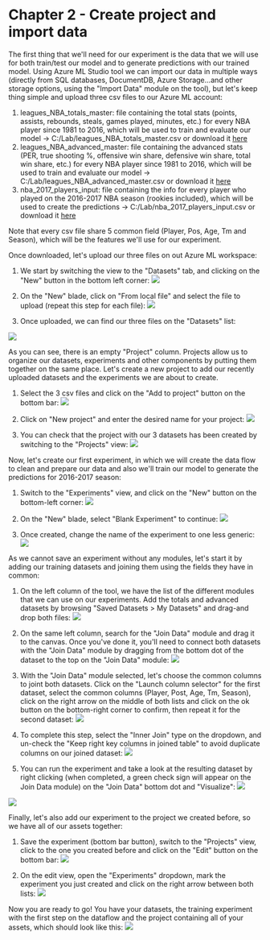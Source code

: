 # Chapter 2 - Create project and import data

The first thing that we&#39;ll need for our experiment is the data that we will use for both train/test our model and to generate predictions with our trained model. Using Azure ML Studio tool we can import our data in multiple ways (directly from SQL databases, DocumentDB, Azure Storage...and other storage options, using the &quot;Import Data&quot; module on the tool), but let&#39;s keep thing simple and upload three csv files to our Azure ML account:

1. leagues\_NBA\_totals\_master: file containing the total stats (points, assists, rebounds, steals, games played, minutes, etc.) for every NBA player since 1981 to 2016, which will be used to train and evaluate our model -&gt; C:/Lab/leagues\_NBA\_totals\_master.csv or download it [here](https://aka.ms/nba-totals-master-mlfordevs)
2. leagues\_NBA\_advanced\_master: file containing the advanced stats (PER, true shooting %, offensive win share, defensive win share, total win share, etc.) for every NBA player since 1981 to 2016, which will be used to train and evaluate our model -&gt; C:/Lab/leagues\_NBA\_advanced\_master.csv or download it [here](https://aka.ms/nba-advanced-master-mlfordevs)
3. nba\_2017\_players\_input: file containing the info for every player who played on the 2016-2017 NBA season (rookies included), which will be used to create the predictions -&gt; C:/Lab/nba\_2017\_players\_input.csv or download it [here](https://aka.ms/nba-2017-players-input)

Note that every csv file share 5 common field (Player, Pos, Age, Tm and Season), which will be the features we&#39;ll use for our experiment.

Once downloaded, let&#39;s upload our three files on out Azure ML workspace:

1. We start by switching the view to the &quot;Datasets&quot; tab, and clicking on the &quot;New&quot; button in the bottom left corner:
![](./imgs/ML09.png)

2. On the &quot;New&quot; blade, click on &quot;From local file&quot; and select the file to upload (repeat this step for each file):
![](./imgs/ML10.png)

3. Once uploaded, we can find our three files on the &quot;Datasets&quot; list:

![](./imgs/ML11.png)


As you can see, there is an empty &quot;Project&quot; column. Projects allow us to organize our datasets, experiments and other components by putting them together on the same place. Let&#39;s create a new project to add our recently uploaded datasets and the experiments we are about to create.

1. Select the 3 csv files and click on the &quot;Add to project&quot; button on the bottom bar:
![](./imgs/ML12.png)

2. Click on &quot;New project&quot; and enter the desired name for your project:
![](./imgs/ML13.png)

3. You can check that the project with our 3 datasets has been created by switching to the &quot;Projects&quot; view:
![](./imgs/ML14.png)


Now, let&#39;s create our first experiment, in which we will create the data flow to clean and prepare our data and also we&#39;ll train our model to generate the predictions for 2016-2017 season:

1. Switch to the &quot;Experiments&quot; view, and click on the &quot;New&quot; button on the bottom-left corner:
![](./imgs/ML15.png)

2. On the &quot;New&quot; blade, select &quot;Blank Experiment&quot; to continue:
![](./imgs/ML16.png)

3. Once created, change the name of the experiment to one less generic:
![](./imgs/ML17.png)


As we cannot save an experiment without any modules, let&#39;s start it by adding our training datasets and joining them using the fields they have in common:

1. On the left column of the tool, we have the list of the different modules that we can use on our experiments. Add the totals and advanced datasets by browsing &quot;Saved Datasets &gt; My Datasets&quot; and drag-and drop both files:
![](./imgs/ML18.png)

2. On the same left column, search for the &quot;Join Data&quot; module and drag it to the canvas. Once you&#39;ve done it, you&#39;ll need to connect both datasets with the &quot;Join Data&quot; module by dragging from the bottom dot of the dataset to the top on the &quot;Join Data&quot; module:
![](./imgs/ML19.png)

3. With the &quot;Join Data&quot; module selected, let&#39;s choose the common columns to joint both datasets. Click on the &quot;Launch column selector&quot; for the first dataset, select the common columns (Player, Post, Age, Tm, Season), click on the right arrow on the middle of both lists and click on the ok button on the bottom-right corner to confirm, then repeat it for the second dataset:
![](./imgs/ML20.png)

4. To complete this step, select the &quot;Inner Join&quot; type on the dropdown, and un-check the &quot;Keep right key columns in joined table&quot; to avoid duplicate columns on our joined dataset:
![](./imgs/ML21.png)

5. You can run the experiment and take a look at the resulting dataset by right clicking (when completed, a green check sign will appear on the Join Data module) on the &quot;Join Data&quot; bottom dot and &quot;Visualize&quot;:
![](./imgs/ML22.png)

![](./imgs/ML23.png)


Finally, let&#39;s also add our experiment to the project we created before, so we have all of our assets together:

1. Save the experiment (bottom bar button), switch to the &quot;Projects&quot; view, click to the one you created before and click on the &quot;Edit&quot; button on the bottom bar:
![](./imgs/ML24.png)

2. On the edit view, open the &quot;Experiments&quot; dropdown, mark the experiment you just created and click on the right arrow between both lists:
![](./imgs/ML25.png)

Now you are ready to go! You have your datasets, the training experiment with the first step on the dataflow and the project containing all of your assets, which should look like this:
![](./imgs/ML26.png)
